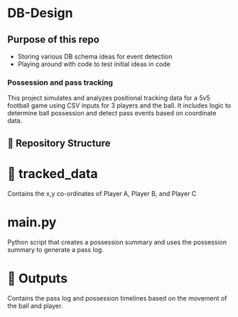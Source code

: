 # DB-Design
## Purpose of this repo
- Storing various DB schema ideas for event detection
- Playing around with code to test initial ideas in code

### Possession and pass tracking

This project simulates and analyzes positional tracking data for a 5v5 football game using CSV inputs for 3 players and the ball. It includes logic to determine ball possession and detect pass events based on coordinate data.


## 📁 Repository Structure

# 📁 tracked_data
Contains the x,y co-ordinates of Player A, Player B, and Player C

# main.py
Python script that creates a possession summary and uses the possession summary to generate a pass log.

# 📁 Outputs
Contains the pass log and possession timelines based on the movement of the ball and player.
